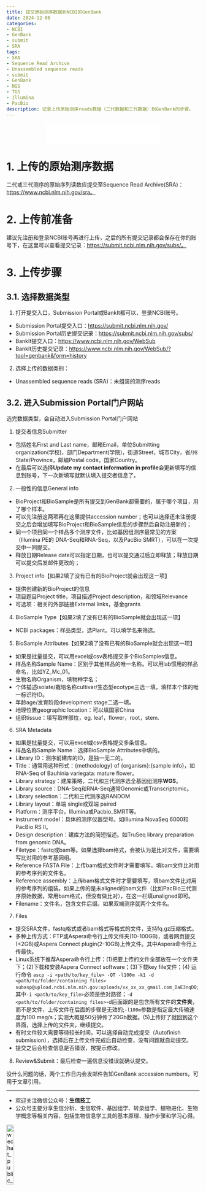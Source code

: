 ```yaml
---
title: 提交原始测序数据到NCBI的GenBank
date: 2024-12-06
categories: 
- NCBI
- GenBank
- submit
- SRA
tags:
- SRA
- Sequence Read Archive
- Unassembled sequence reads
- submit
- GenBank
- NGS
- TGS
- Illumina
- PacBio
description: 记录上传原始测序reads数据（二代数据和三代数据）到GenBank的步骤。
---
```


<div align="middle"><iframe frameborder="no" border="0" marginwidth="0" marginheight="0" width=298 height=52 src="//music.163.com/outchain/player?type=2&id=1392871582&auto=1&height=32"></iframe></div>

# 1. 上传的原始测序数据
二代或三代测序的原始序列读数应提交至Sequence Read Archive(SRA)：https://www.ncbi.nlm.nih.gov/sra。

# 2. 上传前准备
建议先注册和登录NCBI账号再进行上传，之后的所有提交记录都会保存在你的账号下，在这里可以查看提交记录：https://submit.ncbi.nlm.nih.gov/subs/。

# 3. 上传步骤
## 3.1. 选择数据类型
1. 打开提交入口，Submission Portal或BankIt都可以，登录NCBI账号。
- Submission Portal提交入口：https://submit.ncbi.nlm.nih.gov/
- Submission Portal历史提交记录：https://submit.ncbi.nlm.nih.gov/subs/
- BankIt提交入口：https://www.ncbi.nlm.nih.gov/WebSub
- BankIt历史提交记录：https://www.ncbi.nlm.nih.gov/WebSub/?tool=genbank&form=history
2. 选择上传的数据类别：
- Unassembled sequence reads (SRA)：未组装的测序reads
## 3.2. 进入Submission Portal门户网站
选完数据类型，会自动进入Submission Portal门户网站
1. 提交者信息Submitter
- 包括姓名First and Last name，邮箱Email，单位Submitting organization(学校)，部门Department(学院)，街道Street，城市City，省/州State/Province，邮编Postal code，国家Country。
- 在最后可以选择**Update my contact information in profile**会更新填写的信息到账号，下一次新填写就默认填入提交者信息了。
2. 一般性的信息General info
- BioProject和BioSample是所有提交到GenBank都需要的，属于哪个项目，用了哪个样本。
- 可以先注册这两项再在这里提供accession number；也可以选择还未注册提交之后会增加填写BioProject和BioSample信息的步骤然后自动注册新的；
- 同一个项目同一个样品多个测序文件，比如基因组测序最常见的方案（Illumina PE的 DNA-Seq和RNA-Seq，以及PacBio SMRT），可以在一次提交中一同提交。
- 释放日期Release date可以指定日期，也可以提交通过后立即释放；释放日期可以提交后发邮件更改的；
3. Project info【如果2填了没有已有的BioProject就会出现这一项】
- 提供创建新的BioProject的信息
- 项目题目Project title，项目描述Project description，和领域Relevance 
- 可选项：相关的外部链接External links，基金grants
4. BioSample Type【如果2填了没有已有的BioSample就会出现这一项】
- NCBI packages：样品类型，选Plant。可以填学名来筛选。
5. BioSample Attributes【如果2填了没有已有的BioSample就会出现这一项】
- 如果是批量提交，可以用excel或csv表格提交多个BioSamples信息。
- 样品名称Sample Name：区别于其他样品的唯一名称。可以用lab惯用的样品命名，比如YZ_Mc_01。
- 生物名称Organism，填物种学名；
- 个体描述isolate/栽培名称cultivar/生态型ecotype三选一填，填样本个体的唯一标识符ID。
- 年龄age/发育阶段development stage二选一填。
- 地理位置geographic location：可以填国家China
- 组织tissue：填写取样部位，eg. leaf，flower，root，stem.
6. SRA Metadata
- 如果是批量提交，可以用excel或csv表格提交多条信息。
- 样品名称Sample Name：选择BioSample Attributes中填的。
- Library ID：测序前建库的ID，是独一无二的。
- Title：通常用这种形式：{methodology} of {organism}:{sample info}，如RNA-Seq of Bauhinia variegata: mature flower。
- Library strategy：建库策略，二代和三代测序选全基因组测序**WGS**。
- Library source：DNA-Seq和RNA-Seq通常Genomic或Transcriptomic。
- Library selection：二代和三代测序选RANDOM
- Library layout：单端 single或双端 paired
- Platform：测序平台，Illumina或Pacbio_SMRT等。
- Instrument model：具体的测序仪器型号。如Illumina NovaSeq 6000和PacBio RS II。
- Design description：建库方法的简短描述。如TruSeq library preparation from genomic DNA。
- Filetype：fastq或bam等。如果选择bam格式，会被认为是比对文件，需要填写比对用的参考基因组。
- Reference FASTA File：上传bam格式文件时才需要填写，填bam文件比对用的参考序列的文件名。
- Reference assembly：上传bam格式文件时才需要填写，填bam文件比对用的参考序列的组装。如果上传的是未aligned的bam文件（比如PacBio三代测序原始数据，常用bam格式，但没有做比对），在这一栏填unaligned即可。
- Filename：文件名，包含文件后缀。如果双端测序就两个文件名。
7. Files
- 提交SRA文件，fastq格式或者bam格式等格式的文件，支持fq.gz压缩格式。
- 多种上传方式：FTP或Aspera命令行上传文件夹(10-100GB)，或者网页提交(<2GB)或Aspera Connect plugin(2-10GB)上传文件。其中Aspera命令行上传最快。
- Linux系统下推荐Aspera命令行上传：(1)把要上传的文件全部放在一个文件夹下；(2)下载和安装Aspera Connect software；(3)下载key file文件；(4) 运行命令 `ascp -i <path/to/key_file> -QT -l100m -k1 -d <path/to/folder/containing files> subasp@upload.ncbi.nlm.nih.gov:uploads/xx_xx_xx_gmail.com_DaE3nqDQ`;其中`-i <path/to/key_file>`必须是绝对路径；`-d <path/to/folder/containing files>`-d后面跟的是包含所有文件的**文件夹**，而不是文件，上传文件在后面的步骤是无效的;`-l100m`参数是指定最大传输速度为100 meg/s；实测大概是50分钟传了20Gb数据。(5)上传好了就回到这个界面，选择上传的文件夹，继续提交。
- 有时文件较大需要等待较长时间，可以选择自动完成提交（Autofinish submission），选择后在上传文件完成后自动检查，没有问题就自动提交。
- 提交之后会检查信息是否错误，按提示修改。
8. Review&Submit：最后检查一遍信息没错误就确认提交。


没什么问题的话，两个工作日内会发邮件告知GenBank accession numbers，可用于文章引用。

-------

- 欢迎关注微信公众号：**生信技工**
- 公众号主要分享生信分析、生信软件、基因组学、转录组学、植物进化、生物学概念等相关内容，包括生物信息学工具的基本原理、操作步骤和学习心得。

<img src="https://github.com/yanzhongsino/yanzhongsino.github.io/blob/hexo/source/wechat/Wechat_public_qrcode.jpg?raw=true" width=20% title="wechat_public_QRcode.png" align=center/>